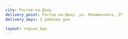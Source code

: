 ```yaml
---
city: Ростов-на-Дону
delivery_point: Ростов-на-Дону, ул. Менжинского, 2Г
delivery_days: 2 рабочих дня

layout: region_kpp
---
```

